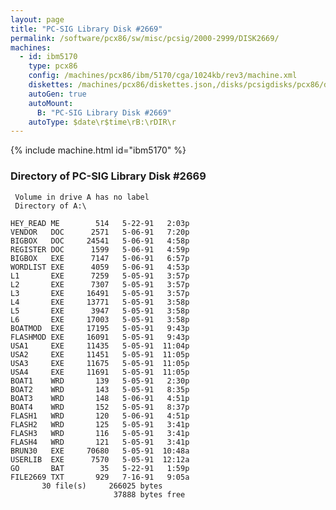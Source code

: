 ```yaml
---
layout: page
title: "PC-SIG Library Disk #2669"
permalink: /software/pcx86/sw/misc/pcsig/2000-2999/DISK2669/
machines:
  - id: ibm5170
    type: pcx86
    config: /machines/pcx86/ibm/5170/cga/1024kb/rev3/machine.xml
    diskettes: /machines/pcx86/diskettes.json,/disks/pcsigdisks/pcx86/diskettes.json
    autoGen: true
    autoMount:
      B: "PC-SIG Library Disk #2669"
    autoType: $date\r$time\rB:\rDIR\r
---
```


{% include machine.html id="ibm5170" %}

### Directory of PC-SIG Library Disk #2669

     Volume in drive A has no label
     Directory of A:\

    HEY_READ ME        514   5-22-91   2:03p
    VENDOR   DOC      2571   5-06-91   7:20p
    BIGBOX   DOC     24541   5-06-91   4:58p
    REGISTER DOC      1599   5-06-91   4:59p
    BIGBOX   EXE      7147   5-06-91   6:57p
    WORDLIST EXE      4059   5-06-91   4:53p
    L1       EXE      7259   5-05-91   3:57p
    L2       EXE      7307   5-05-91   3:57p
    L3       EXE     16491   5-05-91   3:57p
    L4       EXE     13771   5-05-91   3:58p
    L5       EXE      3947   5-05-91   3:58p
    L6       EXE     17003   5-05-91   3:58p
    BOATMOD  EXE     17195   5-05-91   9:43p
    FLASHMOD EXE     16091   5-05-91   9:43p
    USA1     EXE     11435   5-05-91  11:04p
    USA2     EXE     11451   5-05-91  11:05p
    USA3     EXE     11675   5-05-91  11:05p
    USA4     EXE     11691   5-05-91  11:05p
    BOAT1    WRD       139   5-05-91   2:30p
    BOAT2    WRD       143   5-05-91   8:35p
    BOAT3    WRD       148   5-06-91   4:51p
    BOAT4    WRD       152   5-05-91   8:37p
    FLASH1   WRD       120   5-06-91   4:51p
    FLASH2   WRD       125   5-05-91   3:41p
    FLASH3   WRD       116   5-05-91   3:41p
    FLASH4   WRD       121   5-05-91   3:41p
    BRUN30   EXE     70680   5-05-91  10:48a
    USERLIB  EXE      7570   5-05-91  12:12a
    GO       BAT        35   5-22-91   1:59p
    FILE2669 TXT       929   7-16-91   9:05a
           30 file(s)     266025 bytes
                           37888 bytes free
